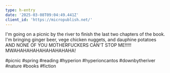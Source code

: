 ```yaml
---
type: h-entry
date: '2025-03-08T09:04:49.441Z'
client_id: 'https://micropublish.net/'
---
```

I'm going on a picnic by the river to finish the last two chapters of the book. I'm bringing ginger beer, vege chicken nuggets, and dauphine potatoes AND NONE OF YOU MOTHERFUCKERS CAN'T STOP ME!!!!! MWAHAHAHAHAHAHAHAHAHA!

#picnic #spring #reading #hyperion #hyperioncantos #downbytheriver #nature #books #fiction
